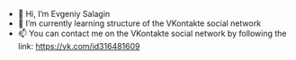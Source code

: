 - 👋 Hi, I’m Evgeniy Salagin
- 👀 I’m currently learning structure of the VKontakte social network
- 📫 You can contact me on the VKontakte social network by following the link: https://vk.com/id316481609
